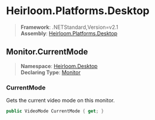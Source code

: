 # Heirloom.Platforms.Desktop

> **Framework**: .NETStandard,Version=v2.1  
> **Assembly**: [Heirloom.Platforms.Desktop][0]  

## Monitor.CurrentMode

> **Namespace**: [Heirloom.Desktop][0]  
> **Declaring Type**: [Monitor][1]  

### CurrentMode

Gets the current video mode on this monitor.

```cs
public VideoMode CurrentMode { get; }
```

[0]: ../../../Heirloom.Platforms.Desktop.md
[1]: ../Monitor.md
